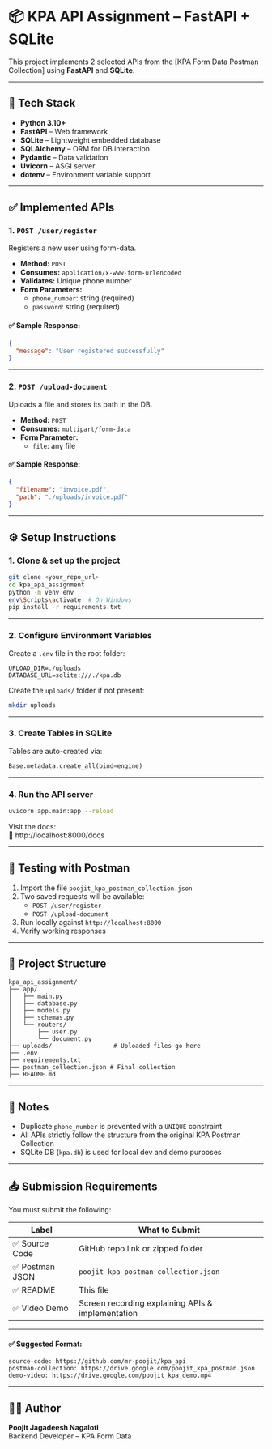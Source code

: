 # 📦 KPA API Assignment – FastAPI + SQLite

This project implements 2 selected APIs from the [KPA Form Data Postman Collection] using **FastAPI** and **SQLite**.

---

## 🚀 Tech Stack

- **Python 3.10+**
- **FastAPI** – Web framework
- **SQLite** – Lightweight embedded database
- **SQLAlchemy** – ORM for DB interaction
- **Pydantic** – Data validation
- **Uvicorn** – ASGI server
- **dotenv** – Environment variable support

---

## ✅ Implemented APIs

### 1. `POST /user/register`

Registers a new user using form-data.

- **Method:** `POST`
- **Consumes:** `application/x-www-form-urlencoded`
- **Validates:** Unique phone number
- **Form Parameters:**
  - `phone_number`: string (required)
  - `password`: string (required)

#### ✅ Sample Response:

```json
{
  "message": "User registered successfully"
}
```

---

### 2. `POST /upload-document`

Uploads a file and stores its path in the DB.

- **Method:** `POST`
- **Consumes:** `multipart/form-data`
- **Form Parameter:**
  - `file`: any file

#### ✅ Sample Response:

```json
{
  "filename": "invoice.pdf",
  "path": "./uploads/invoice.pdf"
}
```

---

## ⚙️ Setup Instructions

### 1. Clone & set up the project

```bash
git clone <your_repo_url>
cd kpa_api_assignment
python -m venv env
env\Scripts\activate  # On Windows
pip install -r requirements.txt
```

---

### 2. Configure Environment Variables

Create a `.env` file in the root folder:

```env
UPLOAD_DIR=./uploads
DATABASE_URL=sqlite:///./kpa.db
```

Create the `uploads/` folder if not present:

```bash
mkdir uploads
```

---

### 3. Create Tables in SQLite

Tables are auto-created via:

```python
Base.metadata.create_all(bind=engine)
```

---

### 4. Run the API server

```bash
uvicorn app.main:app --reload
```

Visit the docs:  
📍 http://localhost:8000/docs

---

## 🧪 Testing with Postman

1. Import the file `poojit_kpa_postman_collection.json`
2. Two saved requests will be available:
   - `POST /user/register`
   - `POST /upload-document`
3. Run locally against `http://localhost:8000`
4. Verify working responses

---

## 📁 Project Structure

```
kpa_api_assignment/
├── app/
│   ├── main.py
│   ├── database.py
│   ├── models.py
│   ├── schemas.py
│   └── routers/
│       ├── user.py
│       └── document.py
├── uploads/                 # Uploaded files go here
├── .env
├── requirements.txt
├── postman_collection.json # Final collection
├── README.md
```

---

## 📝 Notes

- Duplicate `phone_number` is prevented with a `UNIQUE` constraint
- All APIs strictly follow the structure from the original KPA Postman Collection
- SQLite DB (`kpa.db`) is used for local dev and demo purposes

---

## 📤 Submission Requirements

You must submit the following:

| Label           | What to Submit                                    |
| --------------- | ------------------------------------------------- |
| ✅ Source Code  | GitHub repo link or zipped folder                 |
| ✅ Postman JSON | `poojit_kpa_postman_collection.json`              |
| ✅ README       | This file                                         |
| ✅ Video Demo   | Screen recording explaining APIs & implementation |

---

#### ✅ Suggested Format:

```
source-code: https://github.com/mr-poojit/kpa_api
postman-collection: https://drive.google.com/poojit_kpa_postman.json
demo-video: https://drive.google.com/poojit_kpa_demo.mp4
```

---

## 👨‍💻 Author

**Poojit Jagadeesh Nagaloti**  
Backend Developer – KPA Form Data
